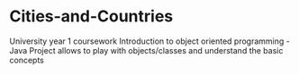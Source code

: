 # Cities-and-Countries
University year 1 coursework
Introduction to object oriented programming - Java
Project allows to play with objects/classes and understand the basic concepts
